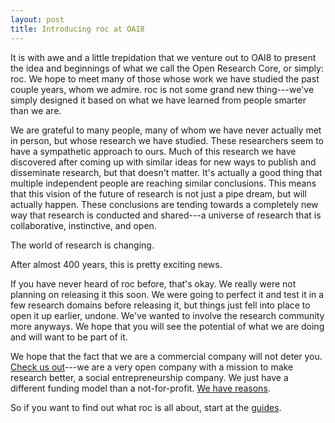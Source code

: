 ```yaml
---
layout: post
title: Introducing roc at OAI8
---
```

It is with awe and a little trepidation that we venture out to OAI8 to present
the idea and beginnings of what we call the Open Research Core, or simply: roc.
We hope to meet many of those whose work we have studied the past couple years,
whom we admire. roc is not some grand new thing---we've simply designed it
based on what we have learned from people smarter than we are.

We are grateful to many people, many of whom we have never actually met in
person, but whose research we have studied. These researchers seem to have a
sympathetic approach to ours. Much of this research we have discovered after
coming up with similar ideas for new ways to publish and disseminate research,
but that doesn't matter. It's actually a good thing that multiple independent
people are reaching similar conclusions. This means that this vision of the
future of research is not just a pipe dream, but will actually happen. These
conclusions are tending towards a completely new way that research is conducted
and shared---a universe of research that is collaborative, instinctive, and
open.

The world of research is changing.

After almost 400 years, this is pretty exciting news.

If you have never heard of roc before, that's okay. We really were not planning
on releasing it this soon. We were going to perfect it and test it in a few
research domains before releasing it, but things just fell into place to open
it up earlier, undone. We've wanted to involve the research community more
anyways. We hope that you will see the potential of what we are doing and will
want to be part of it.

We hope that the fact that we are a commercial company will not deter you.
[Check us out](http://pentandra.com)---we are a very open company with a
mission to make research better, a social entrepreneurship company. We just
have a different funding model than a not-for-profit. [We have
reasons](/faq#commercial).

So if you want to find out what roc is all about, start at the
[guides](/guides/).
